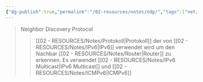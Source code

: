 ```yaml
---
{"dg-publish":true,"permalink":"/02-resources/notes/ndp/","tags":["netzwerk/protocol","netzwerk/ip/ipv6"],"noteIcon":"","updated":"2024-08-02T17:25:24.382+02:00"}
---
```


>Neighbor Discovery Protocol
>>[[02 - RESOURCES/Notes/Protokoll\|Protokoll]] der von [[02 - RESOURCES/Notes/IPv6\|IPv6]] verwendet wird um den Nachbar [[02 - RESOURCES/Notes/Router\|Router]] zu erkennen.
>>Es verwendet [[02 - RESOURCES/Notes/IPv6 Multicast\|IPv6 Multicast]] und [[02 - RESOURCES/Notes/ICMPv6\|ICMPv6]]
